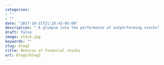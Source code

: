 ```yaml
---
categories:
- ""
- ""
date: "2017-10-31T21:28:43-05:00"
description: " A glimpse into the performance of outperforming stocks"
draft: false
image: stock.jpg
keywords: ""
slug: blog2
title: Returns of financial stocks
url: blogs/blog2
---
```


